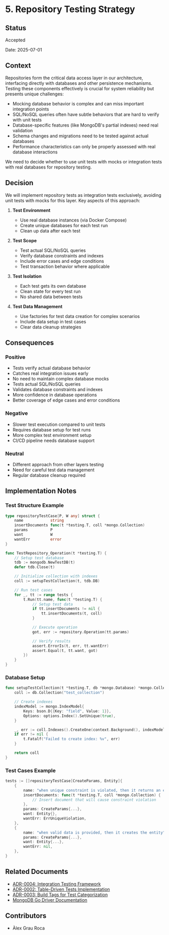 # 5. Repository Testing Strategy

## Status

Accepted

Date: 2025-07-01

## Context

Repositories form the critical data access layer in our architecture, interfacing directly with databases and other 
persistence mechanisms. Testing these components effectively is crucial for system reliability but presents unique 
challenges:

- Mocking database behavior is complex and can miss important integration points
- SQL/NoSQL queries often have subtle behaviors that are hard to verify with unit tests
- Database-specific features (like MongoDB's partial indexes) need real validation
- Schema changes and migrations need to be tested against actual databases
- Performance characteristics can only be properly assessed with real database interactions

We need to decide whether to use unit tests with mocks or integration tests with real databases for repository testing.

## Decision

We will implement repository tests as integration tests exclusively, avoiding unit tests with mocks for this layer. 
Key aspects of this approach:

1. **Test Environment**
   - Use real database instances (via Docker Compose)
   - Create unique databases for each test run
   - Clean up data after each test

2. **Test Scope**
   - Test actual SQL/NoSQL queries
   - Verify database constraints and indexes
   - Include error cases and edge conditions
   - Test transaction behavior where applicable

3. **Test Isolation**
   - Each test gets its own database
   - Clean state for every test run
   - No shared data between tests

4. **Test Data Management**
   - Use factories for test data creation for complex scenarios
   - Include data setup in test cases
   - Clear data cleanup strategies

## Consequences

### Positive

- Tests verify actual database behavior
- Catches real integration issues early
- No need to maintain complex database mocks
- Tests actual SQL/NoSQL queries
- Validates database constraints and indexes
- More confidence in database operations
- Better coverage of edge cases and error conditions

### Negative

- Slower test execution compared to unit tests
- Requires database setup for test runs
- More complex test environment setup
- CI/CD pipeline needs database support

### Neutral

- Different approach from other layers testing
- Need for careful test data management
- Regular database cleanup required

## Implementation Notes

### Test Structure Example

```go
type repositoryTestCase[P, W any] struct {
    name            string
    insertDocuments func(t *testing.T, coll *mongo.Collection)
    params          P
    want            W
    wantErr         error
}

func TestRepository_Operation(t *testing.T) {
    // Setup test database
    tdb := mongodb.NewTestDB(t)
    defer tdb.Close(t)

    // Initialize collection with indexes
    coll := setupTestCollection(t, tdb.DB)

    // Run test cases
    for _, tt := range tests {
        t.Run(tt.name, func(t *testing.T) {
            // Setup test data
            if tt.insertDocuments != nil {
                tt.insertDocuments(t, coll)
            }

            // Execute operation
            got, err := repository.Operation(tt.params)

            // Verify results
            assert.ErrorIs(t, err, tt.wantErr)
            assert.Equal(t, tt.want, got)
        })
    }
}
```

### Database Setup

```go
func setupTestCollection(t *testing.T, db *mongo.Database) *mongo.Collection {
    coll := db.Collection("test_collection")

    // Create indexes
    indexModel := mongo.IndexModel{
        Keys: bson.D{{Key: "field", Value: 1}},
        Options: options.Index().SetUnique(true),
    }

    _, err := coll.Indexes().CreateOne(context.Background(), indexModel)
    if err != nil {
        t.Fatalf("Failed to create index: %v", err)
    }

    return coll
}
```

### Test Cases Example

```go
tests := []repositoryTestCase[CreateParams, Entity]{
    {
        name: "when unique constraint is violated, then it returns an error",
        insertDocuments: func(t *testing.T, coll *mongo.Collection) {
            // Insert document that will cause constraint violation
        },
        params: CreateParams{...},
        want: Entity{},
        wantErr: ErrUniqueViolation,
    },
    {
        name: "when valid data is provided, then it creates the entity",
        params: CreateParams{...},
        want: Entity{...},
        wantErr: nil,
    },
}
```

## Related Documents

- [ADR-0004: Integration Testing Framework](0004-integration-testing-framework.md)
- [ADR-0002: Table-Driven Tests Implementation](0002-table-driven-tests-implementation.md)
- [ADR-0003: Build Tags for Test Categorization](0003-build-tags-for-test-categorization.md)
- [MongoDB Go Driver Documentation](https://pkg.go.dev/go.mongodb.org/mongo-driver/mongo)

## Contributors

- Àlex Grau Roca
